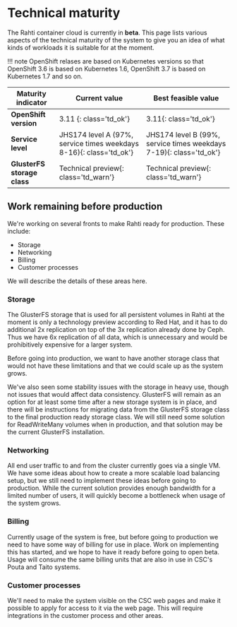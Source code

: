 # Technical maturity

The Rahti container cloud is currently in **beta**. This page lists various
aspects of the technical maturity of the system to give you an idea of what
kinds of workloads it is suitable for at the moment.

!!! note
    OpenShift relases are based on Kubernetes versions so that OpenShift 3.6 is
    based on Kubernetes 1.6, OpenShift 3.7 is based on Kubernetes 1.7 and so on.

| Maturity indicator          | Current value                                       | Best feasible value                                              |
|-----------------------------|-----------------------------------------------------|------------------------------------------------------------------|
| **OpenShift version**       | 3.11 {: class='td_ok'}             | 3.11{: class='td_ok'}                                             |
| **Service level**           | JHS174 level A (97%, service times weekdays 8-16){: class='td_ok'}      | JHS174 level B (99%, service times weekdays 7-19){: class='td_ok'}        |
| **GlusterFS storage class** | Technical preview{: class='td_warn'}                | Technical preview{: class='td_warn'}                             |

## Work remaining before production

We're working on several fronts to make Rahti ready for production.
These include:

  * Storage
  * Networking
  * Billing
  * Customer processes

We will describe the details of these areas here.

### Storage

The GlusterFS storage that is used for all persistent volumes in
Rahti at the moment is only a technology preview according to Red
Hat, and it has to do additional 2x replication on top of the 3x replication
already done by Ceph. Thus we have 6x replication of all data, which is
unnecessary and would be prohibitively expensive for a larger system.

Before going into production, we want to have another storage class that would
not have these limitations and that we could scale up as the system grows.

We've also seen some stability issues with the storage in heavy use, though not
issues that would affect data consistency. GlusterFS will remain as an option
for at least some time after a new storage system is in place, and there will be
instructions for migrating data from the GlusterFS storage class to the final
production ready storage class. We will still need some solution for
ReadWriteMany volumes when in production, and that solution may be the current
GlusterFS installation.

### Networking

All end user traffic to and from the cluster currently goes via a
single VM. We have some ideas about how to create a more scalable load
balancing setup, but we still need to implement these ideas before going
to production. While the current solution provides enough bandwidth for
a limited number of users, it will quickly become a bottleneck when
usage of the system grows.

### Billing

Currently usage of the system is free, but before going to production we need
to have some way of billing for use in place. Work on implementing this has
started, and we hope to have it ready before going to open beta. Usage will
consume the same billing units that are also in use in CSC's Pouta and Taito
systems.

### Customer processes

We'll need to make the system visible on the CSC web pages and make it possible
to apply for access to it via the web page. This will require integrations in
the customer process and other areas.
